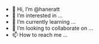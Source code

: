 - 👋 Hi, I’m @haneratt
- 👀 I’m interested in ...
- 🌱 I’m currently learning ...
- 💞️ I’m looking to collaborate on ...
- 📫 How to reach me ...

<!---
haneratt/haneratt is a ✨ special ✨ repository because its `README.md` (this file) appears on your GitHub profile.
You can click the Preview link to take a look at your changes.
--->
